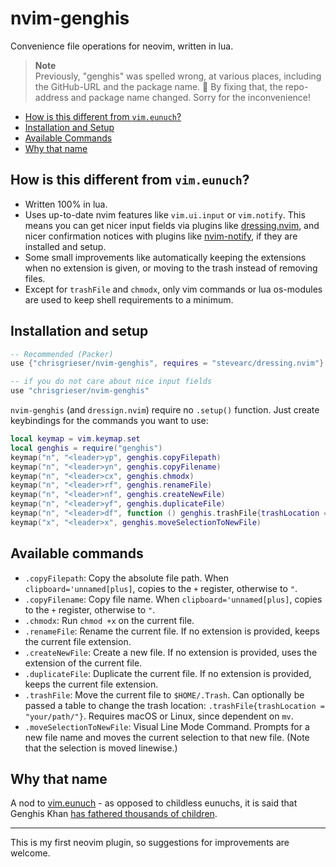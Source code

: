 # nvim-genghis
Convenience file operations for neovim, written in lua. 

> __Note__  
> Previously, "genghis" was spelled wrong, at various places, including the GitHub-URL and the package name. :see_no_evil: By fixing that, the repo-address and package name changed. Sorry for the inconvenience!

<!--toc:start-->
- [How is this different from `vim.eunuch`?](#how-is-this-different-from-vimeunuch)
- [Installation and Setup](#installation-and-setup)
- [Available Commands](#available-commands)
- [Why that name](#why-that-name)
<!--toc:end-->

## How is this different from `vim.eunuch`?
- Written 100% in lua.
- Uses up-to-date nvim features like `vim.ui.input` or `vim.notify`. This means you can get nicer input fields via plugins like [dressing.nvim](https://github.com/stevearc/dressing.nvim), and nicer confirmation notices with plugins like [nvim-notify](https://github.com/rcarriga/nvim-notify), if they are installed and setup.
- Some small improvements like automatically keeping the extensions when no extension is given, or moving to the trash instead of removing files.
- Except for `trashFile` and `chmodx`, only vim commands or lua os-modules are used to keep shell requirements to a minimum. 

## Installation and setup

```lua
-- Recommended (Packer)
use {"chrisgrieser/nvim-genghis", requires = "stevearc/dressing.nvim"}

-- if you do not care about nice input fields
use "chrisgrieser/nvim-genghis"
```

`nvim-genghis` (and `dressign.nvim`) require no `.setup()` function. Just create keybindings for the commands you want to use:

```lua
local keymap = vim.keymap.set
local genghis = require("genghis")
keymap("n", "<leader>yp", genghis.copyFilepath)
keymap("n", "<leader>yn", genghis.copyFilename)
keymap("n", "<leader>cx", genghis.chmodx)
keymap("n", "<leader>rf", genghis.renameFile)
keymap("n", "<leader>nf", genghis.createNewFile)
keymap("n", "<leader>yf", genghis.duplicateFile)
keymap("n", "<leader>df", function () genghis.trashFile{trashLocation = "your/path"} end) -- ; default '~/.Trash'. Requires macOS or Linux for `mv`.
keymap("x", "<leader>x", genghis.moveSelectionToNewFile)
```

## Available commands
- `.copyFilepath`: Copy the absolute file path. When `clipboard='unnamed[plus]`, copies to the `+` register, otherwise to `"`.
- `.copyFilename`: Copy file name. When `clipboard='unnamed[plus]`, copies to the `+` register, otherwise to `"`.
- `.chmodx`: Run `chmod +x` on the current file.
- `.renameFile`: Rename the current file. If no extension is provided, keeps the current file extension.
- `.createNewFile`: Create a new file. If no extension is provided, uses the extension of the current file.
- `.duplicateFile`: Duplicate the current file. If no extension is provided, keeps the current file extension.
- `.trashFile`: Move the current file to `$HOME/.Trash`. Can optionally be passed a table to change the trash location: `.trashFile{trashLocation = "your/path/"}`. Requires macOS or Linux, since dependent on `mv`. 
- `.moveSelectionToNewFile`: Visual Line Mode Command. Prompts for a new file name and moves the current selection to that new file. (Note that the selection is moved linewise.)

## Why that name
A nod to [vim.eunuch](https://github.com/tpope/vim-eunuch) - as opposed to childless eunuchs, it is said that Genghis Khan [has fathered thousands of children](https://allthatsinteresting.com/genghis-khan-children).

---

This is my first neovim plugin, so suggestions for improvements are welcome.
